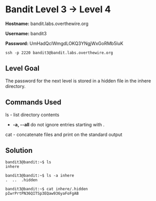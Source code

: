 # Bandit Level 3 → Level 4

**Hostname:** bandit.labs.overthewire.org

**Username:** bandit3

**Password:** UmHadQclWmgdLOKQ3YNgjWxGoRMb5luK

```
ssh -p 2220 bandit3@bandit.labs.overthewire.org
```

## Level Goal

The password for the next level is stored in a hidden file in the inhere directory.

## Commands Used

ls - list directory contents
- **-a, --all** do not ignore entries starting with .

cat - concatenate files and print on the standard output

## Solution
```
bandit3@bandit:~$ ls
inhere
```
```
bandit3@bandit:~$ ls -a inhere
.  ..  .hidden
```
```
bandit3@bandit:~$ cat inhere/.hidden
pIwrPrtPN36QITSp3EQaw936yaFoFgAB
```
